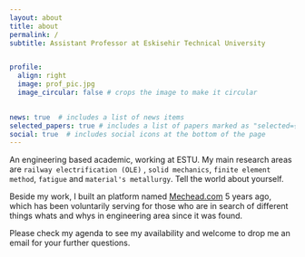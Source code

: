 ```yaml
---
layout: about
title: about
permalink: /
subtitle: Assistant Professor at Eskisehir Technical University


profile:
  align: right
  image: prof_pic.jpg
  image_circular: false # crops the image to make it circular
  

news: true  # includes a list of news items
selected_papers: true # includes a list of papers marked as "selected={true}"
social: true  # includes social icons at the bottom of the page
---
```


An engineering based academic, working at ESTU. My main research areas are `railway electrification (OLE)` , `solid mechanics`, `finite element method`, `fatigue` and `material's metallurgy`. Tell the world about yourself. 

Beside my work, I built an platform named [Mechead.com](http://www.mechead.com) 5 years ago, which has been voluntarily serving for those who are in search of different things whats and whys in engineering area since it was found. 

Please check my agenda to see my availability and welcome to drop me an email for your further questions. 




